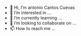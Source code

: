 - 👋 Hi, I’m antonio Cantos Cuevas
- 👀 I’m interested in ...
- 🌱 I’m currently learning ...
- 💞️ I’m looking to collaborate on ...
- 📫 How to reach me ...

<!---
52751993k/52751993k is a ✨ special ✨ repository because its `README.md` (this file) appears on your GitHub profile.
You can click the Preview link to take a look at your changes.
--->
